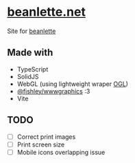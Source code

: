 # [beanlette.net](https://beanlette.net)

Site for [beanlette](https://x.com/majorbean_)

## Made with

- TypeScript
- SolidJS
- WebGL (using lightweight wraper [OGL](https://github.com/oframe/ogl))
- [@fishley/wwwgraphics](https://jsr.io/@fishley/wwwgraphics) :3
- Vite

## TODO

- [ ] Correct print images
- [ ] Print screen size
- [ ] Mobile icons overlapping issue
